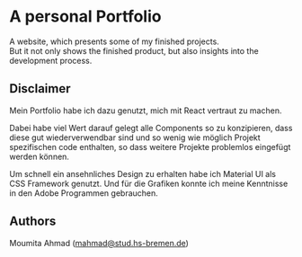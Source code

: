 # A personal Portfolio

A website, which presents some of my finished projects. <br/> But it not only shows the finished product, but also insights into the development process.

## Disclaimer

Mein Portfolio habe ich dazu genutzt, mich mit React vertraut zu machen.

Dabei habe viel Wert darauf gelegt alle Components so zu konzipieren, dass diese gut wiederverwendbar sind und so wenig wie möglich Projekt spezifischen code enthalten, so dass weitere Projekte problemlos eingefügt werden können.

Um schnell ein ansehnliches Design zu erhalten habe ich Material UI als CSS Framework genutzt. Und für die Grafiken konnte ich meine Kenntnisse in den Adobe Programmen gebrauchen.

## Authors

Moumita Ahmad
(mahmad@stud.hs-bremen.de)
